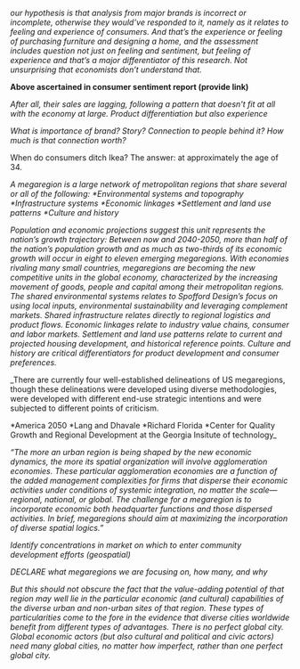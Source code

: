 _our hypothesis is that analysis from major brands is incorrect or incomplete, otherwise they would’ve responded to it, namely as it relates to feeling and experience of consumers. And that’s the experience or feeling of purchasing furniture and designing a home, and the assessment includes question not just on feeling and sentiment, but feeling of experience and that’s a major differentiator of this research. Not unsurprising that economists don’t understand that._

__Above ascertained in consumer sentiment report (provide link)__

_After all, their sales are lagging, following a pattern that doesn't fit at all with the economy at large. Product differentiation but also experience_

_What is importance of brand? Story? Connection to people behind it? How much is that connection worth?_

When do consumers ditch Ikea?
The answer: at approximately the age of 34.

_A megaregion is a large network of metropolitan regions that share several or all of the following:
*Environmental systems and topography
*Infrastructure systems
*Economic linkages
*Settlement and land use patterns
*Culture and history_

_Population and economic projections suggest this unit represents the nation’s growth trajectory:  Between now and 2040-2050, more than half of the nation’s population growth and as much as two-thirds of its economic growth will occur in eight to eleven emerging megaregions. With economies rivaling many small countries, megaregions are becoming the new competitive units in the global economy, characterized by the increasing movement of goods, people and capital among their metropolitan regions. The shared environmental systems relates to Spofford Design’s focus on using local inputs, environmental sustainability and leveraging complement markets. Shared infrastructure relates directly to regional logistics and product flows. Economic linkages relate to industry value chains, consumer and labor markets. Settlement and land use patterns relate to current and projected housing development, and historical reference points. Culture and history are critical differentiators for product development and consumer preferences._

_There are currently four well-established delineations of US megaregions, though these delineations were developed using diverse methodologies, were developed with different end-use strategic intentions and were subjected to different points of criticism.

*America 2050
*Lang and Dhavale
*Richard Florida
*Center for Quality Growth and Regional Development at the Georgia Insitute of technology_

_“The more an urban region is being shaped by the new economic dynamics, the more its spatial organization will involve agglomeration economies. These particular agglomeration economies are a function of the added management complexities for firms that disperse their economic activities under conditions of systemic integration, no matter the scale—regional, national, or global. The challenge for a megaregion is to incorporate economic both headquarter functions and those dispersed activities. In brief, megaregions should aim at maximizing the incorporation of diverse spatial logics.”_

_Identify concentrations in market on which to enter community development efforts (geospatial)_

_DECLARE what megaregions we are focusing on, how many, and why_

_But this should not obscure the fact that the value-adding potential of that region may well lie in the particular economic (and cultural) capabilities of the diverse urban and non-urban sites of that region. These types of particularities come to the fore in the evidence that diverse cities worldwide benefit from different types of advantages. There is no perfect global city. Global economic actors (but also cultural and political and civic actors) need many global cities, no matter how imperfect, rather than one perfect global city._
